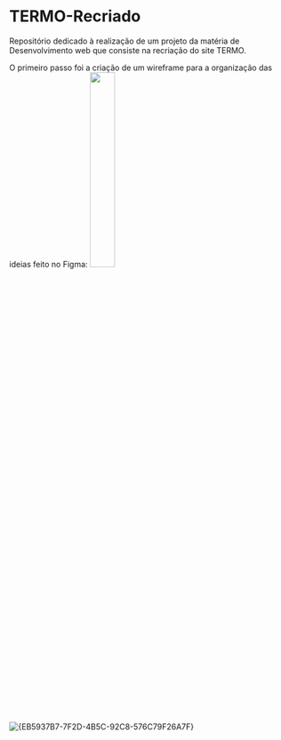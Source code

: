 # TERMO-Recriado

Repositório dedicado à realização de um projeto da matéria de Desenvolvimento web que consiste na recriação do site TERMO.

O primeiro passo foi a criação de um wireframe para a organização das ideias feito no Figma:
<img src="https://private-user-images.githubusercontent.com/180203257/383219065-97091865-ba9a-42d6-912d-60b022ed9751.png?jwt=eyJhbGciOiJIUzI1NiIsInR5cCI6IkpXVCJ9.eyJpc3MiOiJnaXRodWIuY29tIiwiYXVkIjoicmF3LmdpdGh1YnVzZXJjb250ZW50LmNvbSIsImtleSI6ImtleTUiLCJleHAiOjE3MzA4MjI0MjQsIm5iZiI6MTczMDgyMjEyNCwicGF0aCI6Ii8xODAyMDMyNTcvMzgzMjE5MDY1LTk3MDkxODY1LWJhOWEtNDJkNi05MTJkLTYwYjAyMmVkOTc1MS5wbmc_WC1BbXotQWxnb3JpdGhtPUFXUzQtSE1BQy1TSEEyNTYmWC1BbXotQ3JlZGVudGlhbD1BS0lBVkNPRFlMU0E1M1BRSzRaQSUyRjIwMjQxMTA1JTJGdXMtZWFzdC0xJTJGczMlMkZhd3M0X3JlcXVlc3QmWC1BbXotRGF0ZT0yMDI0MTEwNVQxNTU1MjRaJlgtQW16LUV4cGlyZXM9MzAwJlgtQW16LVNpZ25hdHVyZT01OTJjODM5Mjg3ZTg3NGE1Mzg1MjgxN2E3M2RhZTlmNDMxYTQ5OTQ5ZGMyMjQyODAyNjIzMmNmNDAyZDg0ZjcyJlgtQW16LVNpZ25lZEhlYWRlcnM9aG9zdCJ9.wmOaPhSnWLw64ilOSvtJ3LkgcBfkEnmbSxLuuEowxfA" width="30%">![{EB5937B7-7F2D-4B5C-92C8-576C79F26A7F}](https://github.com/user-attachments/assets/221ac3e0-ea20-400d-acb7-ab71d2eaccc5)

